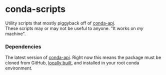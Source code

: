 # conda-scripts
Utility scripts that mostly piggyback off of [conda-api](https://github.com/conda/conda-api).  
These scripts may or may not be useful to anyone. "It works on *my* machine".

### Dependencies  
The latest version of [conda-api](https://github.com/conda/conda-api). Right now this means the package must be cloned from GitHub, [locally built](http://conda.pydata.org/docs/build_tutorials/pkgs2.html), and installed in your root conda environment.  
